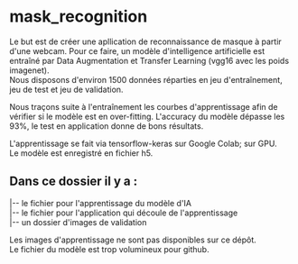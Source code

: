 # mask_recognition  

Le but est de créer une apllication de reconnaissance de masque à partir d'une webcam. Pour ce faire, un modèle d'intelligence artificielle est entraîné par Data Augmentation et Transfer Learning (vgg16 avec les poids imagenet).  
Nous disposons d'environ 1500 données réparties en jeu d'entraînement, jeu de test et jeu de validation.

Nous traçons suite à l'entraînement les courbes d'apprentissage afin de vérifier si le modèle est en over-fitting. L'accuracy du modèle dépasse les 93%, le test en application donne de bons résultats.

L'apprentissage se fait via tensorflow-keras sur Google Colab; sur GPU.  
Le modèle est enregistré en fichier h5.




## Dans ce dossier il y a :

|-- le fichier pour l'apprentissage du modèle d'IA     
|-- le fichier pour l'application qui découle de l'apprentissage   
|-- un dossier d'images de validation       

Les images d'apprentissage ne sont pas disponibles sur ce dépôt.  
Le fichier du modèle est trop volumineux pour github.
